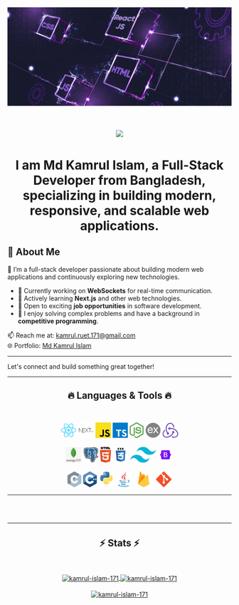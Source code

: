 <img src="https://github.com/Kamrul-Islam-171/Kamrul-Islam-171/blob/main/react%20js.png" alt="kamrul GitHub README header image">

<h1 align="center">
  <a href="https://git.io/typing-svg">
    <img src="https://readme-typing-svg.herokuapp.com/?lines=Hello,+There!+👋;Nice+to+meet+you!&center=true&size=30">
  </a>
</h1>

# <p align="center">I am Md Kamrul Islam, a Full-Stack Developer from Bangladesh, specializing in building modern, responsive, and scalable web applications. </p>

## 👋 About Me




🚀 I’m a full-stack developer passionate about building modern web applications and continuously exploring new technologies.

- 🔧 Currently working on **WebSockets** for real-time communication.
- 🌱 Actively learning **Next.js** and other web technologies.
- 💼 Open to exciting **job opportunities** in software development.
- 🧠 I enjoy solving complex problems and have a background in **competitive programming**.

📫 Reach me at: [kamrul.ruet.171@gmail.com](mailto:kamrul.ruet.171@gmail.com)  
🌐 Portfolio: [Md Kamrul Islam](https://kamrulislamportfolio.vercel.app)

---

Let's connect and build something great together!

<hr>
<h2 align="center">🔥 Languages  & Tools  🔥</h2>
<br>
<p align="center">
  <code><img title="React" height="35" src="images/react-original.svg"></code>
  <code><img title="Next js" height="35" src="images/NEXTJS.png"></code>
  <code><img title="Javascript" height="35" src="images/javascript.svg"></code>
  <code><img title="TS" height="35" src="images/ts.png"></code>
  <code><img title="Node" height="35" src="images/node.png"></code>
  <code><img title="Express" height="35" src="images/express.png"></code>
  <code><img title="Redux" height="35" src="images/redux.svg"></code>
  <br><br>
  <code><img title="MongoDb" height="35" src="images/mongodb.png"></code>
  <code><img title="Postgresql" height="35" src="images/postgresql.svg"></code>
  <code><img title="HTML5" height="35" src="images/html5.svg"></code>
  <code><img title="CSS" height="35" src="images/css.svg"></code>
  <code><img title="Tailwind" height="35" src="images/tailwind.png"></code>
  <code><img title="Bootstrap" height="35" src="images/bootstrap.png"></code>
  <br><br>
  <code><img title="C" height="35" src="images/c.svg"></code>
  <code><img title="C++" height="35" src="images/cpp.svg"></code>
  <code><img title="Python" height="35" src="images/python-original.svg"></code>
  <code><img title="Java" height="35" src="images/java-original.svg"></code>
  <code><img title="Firebase" height="35" src="images/firebase.png"></code>
  <code><img title="Git" height="35" src="images/git-original.svg"></code>
  
</p>
<hr>
<br>




<br />

<hr>

<h2 align="center">⚡ Stats ⚡</h2>
<br>
<p align=center>
  <div align=center>
    <a href="https://github.com/denvercoder1/github-readme-streak-stats" title="Go to Source">
      <img  width=390  align="center" src="https://github-readme-streak-stats.herokuapp.com/?user=kamrul-islam-171&theme=react&border=61dafb&hide_border=true" alt="kamrul-islam-171" />
<!--       <img align="left" width=390 src="https://streak-stats.demolab.com/?user=zumrudu-anka&theme=react&border=61dafb&hide_border=true" alt="zumrudu-anka" /> -->
    </a>
    <a href="https://github.com/anuraghazra/github-readme-stats" title="Go to Source">
      <img  width=390 align="center" src="https://github-readme-stats.vercel.app/api?username=kamrul-islam-171&show_icons=true&locale=en&theme=react&border=61dafb&hide_border=true" alt="kamrul-islam-171" />
<!--       <img align="right" width=390 src="https://github-readme-stats.vercel.app/api?username=zumrudu-anka&show_icons=true&theme=react&border_color=61dafb&hide_border=true" /> -->
    </a>
  </div>
  <br>
  <div align=center>
    <a href="https://github.com/anuraghazra/github-readme-stats">
      <img height=200 align="center" src="https://github-readme-stats.vercel.app/api/top-langs?username=kamrul-islam-171&show_icons=true&locale=en&layout=compact&theme=react&border=61dafb&hide_border=true" alt="kamrul-islam-171" />
<!--       <img height=200 align="center" src="https://github-readme-stats.vercel.app/api/top-langs/?username=zumrudu-anka&hide=c%23,powershell,Mathematica,Ruby,Objective-C,Objective-C%2b%2b,Cuda&title_color=61dafb&text_color=ffffff&icon_color=61dafb&bg_color=20232a&langs_count=8&layout=compact&border_color=61dafb&hide_border=true&size_weight=0.5&count_weight=0.5" /> -->
    </a>
  </div>
  <br>

</p>




